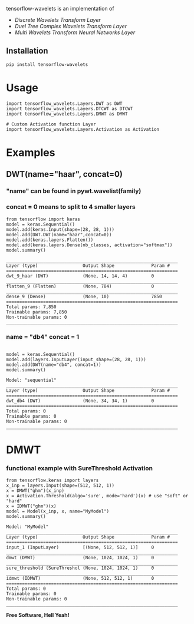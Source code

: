 tensorflow-wavelets is an implementation of
- *Discrete Wavelets Transform Layer*
- *Duel Tree Complex Wavelets Transform Layer*
- *Multi Wavelets Transform Neural Networks Layer*


## Installation

```
pip install tensorflow-wavelets
```
# Usage
```
import tensorflow_wavelets.Layers.DWT as DWT
import tensorflow_wavelets.Layers.DTCWT as DTCWT
import tensorflow_wavelets.Layers.DMWT as DMWT

# Custom Activation function Layer
import tensorflow_wavelets.Layers.Activation as Activation
```

# Examples
## DWT(name="haar", concat=0)
### "name" can be found in pywt.wavelist(family)
### concat = 0 means to split to 4 smaller layers

```
from tensorflow import keras
model = keras.Sequential()
model.add(keras.Input(shape=(28, 28, 1)))
model.add(DWT.DWT(name="haar",concat=0))
model.add(keras.layers.Flatten())
model.add(keras.layers.Dense(nb_classes, activation="softmax"))
model.summary()
```

    _________________________________________________________________
    Layer (type)                 Output Shape              Param #
    =================================================================
    dwt_9_haar (DWT)             (None, 14, 14, 4)         0
    _________________________________________________________________
    flatten_9 (Flatten)          (None, 784)               0
    _________________________________________________________________
    dense_9 (Dense)              (None, 10)                7850
    =================================================================
    Total params: 7,850
    Trainable params: 7,850
    Non-trainable params: 0
    _________________________________________________________________

### name = "db4" concat = 1
```

model = keras.Sequential()
model.add(layers.InputLayer(input_shape=(28, 28, 1)))
model.add(DWT(name="db4", concat=1))
model.summary()
```

    Model: "sequential"
    _________________________________________________________________
    Layer (type)                 Output Shape              Param #
    =================================================================
    dwt_db4 (DWT)                (None, 34, 34, 1)         0
    =================================================================
    Total params: 0
    Trainable params: 0
    Non-trainable params: 0
    _________________________________________________________________

# DMWT
### functional example with SureThreshold Activation
```
from tensorflow.keras import layers
x_inp = layers.Input(shape=(512, 512, 1))
x = DMWT("ghm")(x_inp)
x = Activation.Threshold(algo='sure', mode='hard')(x) # use "soft" or "hard"
x = IDMWT("ghm")(x)
model = Model(x_inp, x, name="MyModel")
model.summary()
```
    Model: "MyModel"
    _________________________________________________________________
    Layer (type)                 Output Shape              Param #
    =================================================================
    input_1 (InputLayer)         [(None, 512, 512, 1)]     0
    _________________________________________________________________
    dmwt (DMWT)                  (None, 1024, 1024, 1)     0
    _________________________________________________________________
    sure_threshold (SureThreshol (None, 1024, 1024, 1)     0
    _________________________________________________________________
    idmwt (IDMWT)                (None, 512, 512, 1)       0
    =================================================================
    Total params: 0
    Trainable params: 0
    Non-trainable params: 0
    _________________________________________________________________

**Free Software, Hell Yeah!**
